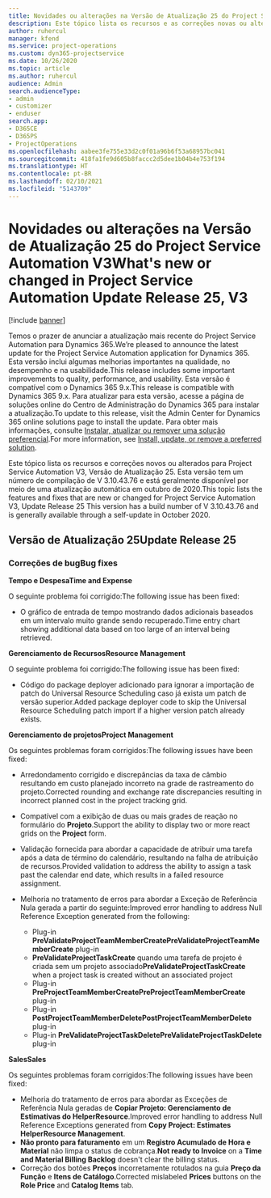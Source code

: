 ```yaml
---
title: Novidades ou alterações na Versão de Atualização 25 do Project Service Automation V3
description: Este tópico lista os recursos e as correções novas ou alteradas disponíveis na Versão de Atualização 25 do Project Service Automation V3.
author: ruhercul
manager: kfend
ms.service: project-operations
ms.custom: dyn365-projectservice
ms.date: 10/26/2020
ms.topic: article
ms.author: ruhercul
audience: Admin
search.audienceType:
- admin
- customizer
- enduser
search.app:
- D365CE
- D365PS
- ProjectOperations
ms.openlocfilehash: aabee3fe755e33d2c0f01a96b6f53a68957bc041
ms.sourcegitcommit: 418fa1fe9d605b8faccc2d5dee1b04b4e753f194
ms.translationtype: HT
ms.contentlocale: pt-BR
ms.lasthandoff: 02/10/2021
ms.locfileid: "5143709"
---
```

# <a name="whats-new-or-changed-in-project-service-automation-update-release-25-v3"></a><span data-ttu-id="52792-103">Novidades ou alterações na Versão de Atualização 25 do Project Service Automation V3</span><span class="sxs-lookup"><span data-stu-id="52792-103">What's new or changed in Project Service Automation Update Release 25, V3</span></span>

[!include [banner](../includes/psa-now-project-operations.md)]

<span data-ttu-id="52792-104">Temos o prazer de anunciar a atualização mais recente do Project Service Automation para Dynamics 365.</span><span class="sxs-lookup"><span data-stu-id="52792-104">We’re pleased to announce the latest update for the Project Service Automation application for Dynamics 365.</span></span> <span data-ttu-id="52792-105">Esta versão inclui algumas melhorias importantes na qualidade, no desempenho e na usabilidade.</span><span class="sxs-lookup"><span data-stu-id="52792-105">This release includes some important improvements to quality, performance, and usability.</span></span> <span data-ttu-id="52792-106">Esta versão é compatível com o Dynamics 365 9.x.</span><span class="sxs-lookup"><span data-stu-id="52792-106">This release is compatible with Dynamics 365 9.x.</span></span> <span data-ttu-id="52792-107">Para atualizar para esta versão, acesse a página de soluções online do Centro de Administração do Dynamics 365 para instalar a atualização.</span><span class="sxs-lookup"><span data-stu-id="52792-107">To update to this release, visit the Admin Center for Dynamics 365 online solutions page to install the update.</span></span> <span data-ttu-id="52792-108">Para obter mais informações, consulte [Instalar, atualizar ou remover uma solução preferencial](https://docs.microsoft.com/power-platform/admin/install-remove-preferred-solution).</span><span class="sxs-lookup"><span data-stu-id="52792-108">For more information, see [Install, update, or remove a preferred solution](https://docs.microsoft.com/power-platform/admin/install-remove-preferred-solution).</span></span>

<span data-ttu-id="52792-109">Este tópico lista os recursos e correções novos ou alterados para Project Service Automation V3, Versão de Atualização 25. Esta versão tem um número de compilação de V 3.10.43.76 e está geralmente disponível por meio de uma atualização automática em outubro de 2020.</span><span class="sxs-lookup"><span data-stu-id="52792-109">This topic lists the features and fixes that are new or changed for Project Service Automation V3, Update Release 25 This version has a build number of V 3.10.43.76 and is generally available through a self-update in October 2020.</span></span>

## <a name="update-release-25"></a><span data-ttu-id="52792-110">Versão de Atualização 25</span><span class="sxs-lookup"><span data-stu-id="52792-110">Update Release 25</span></span>

### <a name="bug-fixes"></a><span data-ttu-id="52792-111">Correções de bug</span><span class="sxs-lookup"><span data-stu-id="52792-111">Bug fixes</span></span>

<span data-ttu-id="52792-112">**Tempo e Despesa**</span><span class="sxs-lookup"><span data-stu-id="52792-112">**Time and Expense**</span></span>

<span data-ttu-id="52792-113">O seguinte problema foi corrigido:</span><span class="sxs-lookup"><span data-stu-id="52792-113">The following issue has been fixed:</span></span>

- <span data-ttu-id="52792-114">O gráfico de entrada de tempo mostrando dados adicionais baseados em um intervalo muito grande sendo recuperado.</span><span class="sxs-lookup"><span data-stu-id="52792-114">Time entry chart showing additional data based on too large of an interval being retrieved.</span></span>

<span data-ttu-id="52792-115">**Gerenciamento de Recursos**</span><span class="sxs-lookup"><span data-stu-id="52792-115">**Resource Management**</span></span>

<span data-ttu-id="52792-116">O seguinte problema foi corrigido:</span><span class="sxs-lookup"><span data-stu-id="52792-116">The following issue has been fixed:</span></span>

- <span data-ttu-id="52792-117">Código do package deployer adicionado para ignorar a importação de patch do Universal Resource Scheduling caso já exista um patch de versão superior.</span><span class="sxs-lookup"><span data-stu-id="52792-117">Added package deployer code to skip the Universal Resource Scheduling patch import if a higher version patch already exists.</span></span>

<span data-ttu-id="52792-118">**Gerenciamento de projetos**</span><span class="sxs-lookup"><span data-stu-id="52792-118">**Project Management**</span></span>

<span data-ttu-id="52792-119">Os seguintes problemas foram corrigidos:</span><span class="sxs-lookup"><span data-stu-id="52792-119">The following issues have been fixed:</span></span>

- <span data-ttu-id="52792-120">Arredondamento corrigido e discrepâncias da taxa de câmbio resultando em custo planejado incorreto na grade de rastreamento do projeto.</span><span class="sxs-lookup"><span data-stu-id="52792-120">Corrected rounding and exchange rate discrepancies resulting in incorrect planned cost in the project tracking grid.</span></span>
- <span data-ttu-id="52792-121">Compatível com a exibição de duas ou mais grades de reação no formulário do **Projeto**.</span><span class="sxs-lookup"><span data-stu-id="52792-121">Support the ability to display two or more react grids on the **Project** form.</span></span>
- <span data-ttu-id="52792-122">Validação fornecida para abordar a capacidade de atribuir uma tarefa após a data de término do calendário, resultando na falha de atribuição de recursos.</span><span class="sxs-lookup"><span data-stu-id="52792-122">Provided validation to address the ability to assign a task past the calendar end date, which results in a failed resource assignment.</span></span>
- <span data-ttu-id="52792-123">Melhoria no tratamento de erros para abordar a Exceção de Referência Nula gerada a partir do seguinte:</span><span class="sxs-lookup"><span data-stu-id="52792-123">Improved error handling to address Null Reference Exception generated from the following:</span></span>

    - <span data-ttu-id="52792-124">Plug-in **PreValidateProjectTeamMemberCreate**</span><span class="sxs-lookup"><span data-stu-id="52792-124">**PreValidateProjectTeamMemberCreate** plug-in</span></span>
    - <span data-ttu-id="52792-125">**PreValidateProjectTaskCreate** quando uma tarefa de projeto é criada sem um projeto associado</span><span class="sxs-lookup"><span data-stu-id="52792-125">**PreValidateProjectTaskCreate** when a project task is created without an associated project</span></span>
    - <span data-ttu-id="52792-126">Plug-in **PreProjectTeamMemberCreate**</span><span class="sxs-lookup"><span data-stu-id="52792-126">**PreProjectTeamMemberCreate** plug-in</span></span>
    - <span data-ttu-id="52792-127">Plug-in **PostProjectTeamMemberDelete**</span><span class="sxs-lookup"><span data-stu-id="52792-127">**PostProjectTeamMemberDelete** plug-in</span></span>
    - <span data-ttu-id="52792-128">Plug-in **PreValidateProjectTaskDelete**</span><span class="sxs-lookup"><span data-stu-id="52792-128">**PreValidateProjectTaskDelete** plug-in</span></span>

<span data-ttu-id="52792-129">**Sales**</span><span class="sxs-lookup"><span data-stu-id="52792-129">**Sales**</span></span>

<span data-ttu-id="52792-130">Os seguintes problemas foram corrigidos:</span><span class="sxs-lookup"><span data-stu-id="52792-130">The following issues have been fixed:</span></span>

- <span data-ttu-id="52792-131">Melhoria do tratamento de erros para abordar as Exceções de Referência Nula geradas de **Copiar Projeto: Gerenciamento de Estimativas do HelperResource**.</span><span class="sxs-lookup"><span data-stu-id="52792-131">Improved error handling to address Null Reference Exceptions generated from **Copy Project: Estimates HelperResource Management**.</span></span>
- <span data-ttu-id="52792-132">**Não pronto para faturamento** em um **Registro Acumulado de Hora e Material** não limpa o status de cobrança.</span><span class="sxs-lookup"><span data-stu-id="52792-132">**Not ready to Invoice** on a **Time and Material Billing Backlog** doesn't clear the billing status.</span></span>
- <span data-ttu-id="52792-133">Correção dos botões **Preços** incorretamente rotulados na guia **Preço da Função** e **Itens de Catálogo**.</span><span class="sxs-lookup"><span data-stu-id="52792-133">Corrected mislabeled **Prices** buttons on the **Role Price** and **Catalog Items** tab.</span></span>
